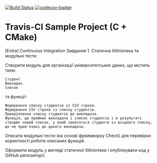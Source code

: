 [![Build Status](https://travis-ci.org/ZulusK/progbase2.svg?branch=master)](https://travis-ci.org/ZulusK/progbase2)
[![codecov-badge](https://codecov.io/gh/PublicHadyniak/Travis-ci-sample/branch/master/graph/badge.svg)](https://codecov.io/gh/PublicHadyniak/travis-ci-sample)
# Travis-CI Sample Project (C + CMake)
[Extra] Continuous Integration
Завдання 1. Статична бібліотека та модульні тести

Створити модуль для організації університетських даних, що містить типи:

    Студент
    Викладач
    Список

та функції:

    Формування списку студентів із CSV строки.
    Формування CSV строки із списку студентів.
    Прикріплення списку студентів до викладача.
    Функція, що приймає викладача і список студентів і в результаті створює новий список, у який заносяться студенти із вхідного списку, що не прив'язані до даного викладача.

Описати модульні тести (на основі фреймворку Check) для перевірки коректності роботи описаних функцій.

Оформити модуль у вигляді статичної бібліотеки і опублікувати код у GitHub репозиторії.
